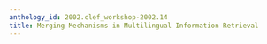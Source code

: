 ```yaml
---
anthology_id: 2002.clef_workshop-2002.14
title: Merging Mechanisms in Multilingual Information Retrieval
---
```

